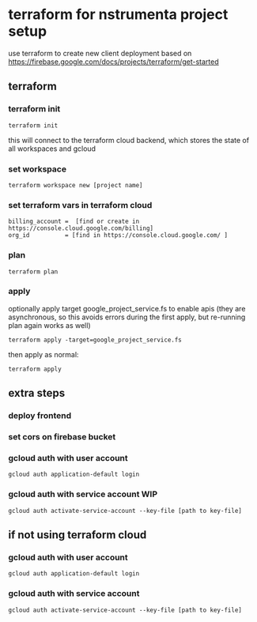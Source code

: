 # terraform for nstrumenta project setup
use terraform to create new client deployment
based on https://firebase.google.com/docs/projects/terraform/get-started


## terraform 

### terraform init
```
terraform init
```
this will connect to the terraform cloud backend, which stores the state of all workspaces and gcloud

### set workspace
```
terraform workspace new [project name]
```

### set terraform vars in terraform cloud
```
billing_account =  [find or create in https://console.cloud.google.com/billing]
org_id          = [find in https://console.cloud.google.com/ ]
```

### plan
```
terraform plan
```

### apply
optionally apply target google_project_service.fs to enable apis (they are asynchronous, so this avoids errors during the first apply, but re-running plan again works as well)
```
terraform apply -target=google_project_service.fs
```

then apply as normal:
```
terraform apply
```


## extra steps

### deploy frontend

### set cors on firebase bucket
### gcloud auth with user account
```
gcloud auth application-default login
```


### gcloud auth with service account WIP
```
gcloud auth activate-service-account --key-file [path to key-file]
```




## if not using terraform cloud
### gcloud auth with user account
```
gcloud auth application-default login
```


### gcloud auth with service account
```
gcloud auth activate-service-account --key-file [path to key-file]
```


